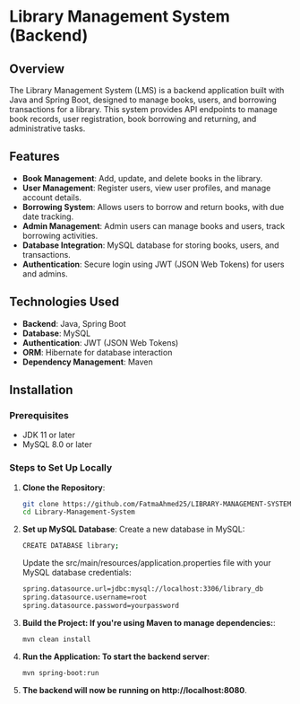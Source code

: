 # Library Management System (Backend)

## Overview
The Library Management System (LMS) is a backend application built with Java and Spring Boot, designed to manage books, users, and borrowing transactions for a library. This system provides API endpoints to manage book records, user registration, book borrowing and returning, and administrative tasks.

## Features
- **Book Management**: Add, update, and delete books in the library.
- **User Management**: Register users, view user profiles, and manage account details.
- **Borrowing System**: Allows users to borrow and return books, with due date tracking.
- **Admin Management**: Admin users can manage books and users, track borrowing activities.
- **Database Integration**: MySQL database for storing books, users, and transactions.
- **Authentication**: Secure login using JWT (JSON Web Tokens) for users and admins.

## Technologies Used
- **Backend**: Java, Spring Boot
- **Database**: MySQL
- **Authentication**: JWT (JSON Web Tokens)
- **ORM**: Hibernate for database interaction
- **Dependency Management**: Maven

## Installation

### Prerequisites
- JDK 11 or later
- MySQL 8.0 or later

### Steps to Set Up Locally
1. **Clone the Repository**:
   ```bash
   git clone https://github.com/FatmaAhmed25/LIBRARY-MANAGEMENT-SYSTEM-API.git
   cd Library-Management-System
   ```
2. **Set up MySQL Database**:
  Create a new database in MySQL:
   ```bash
   CREATE DATABASE library;
   ```
   Update the src/main/resources/application.properties file with your MySQL database credentials:
   ```bash
   spring.datasource.url=jdbc:mysql://localhost:3306/library_db
   spring.datasource.username=root
   spring.datasource.password=yourpassword
   ```
3. **Build the Project: If you're using Maven to manage dependencies:**:
   ```bash
   mvn clean install
   ```
4. **Run the Application: To start the backend server**:
   ```bash
   mvn spring-boot:run
   ```
5. **The backend will now be running on http://localhost:8080**.



   
   
   
